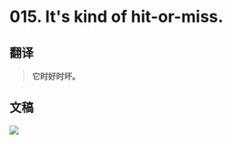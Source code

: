 # 015. It's kind of hit-or-miss.

## 翻译

> **它时好时坏。**

## 文稿

![](https://cdn.jsdelivr.net/gh/imtianx/speaking180/img/015.jpg)

